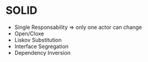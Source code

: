 # SOLID

- Single Responsability => only one actor can change
- Open/Cloxe
- Liskov Substitution
- Interface Segregation
- Dependency Inversion
